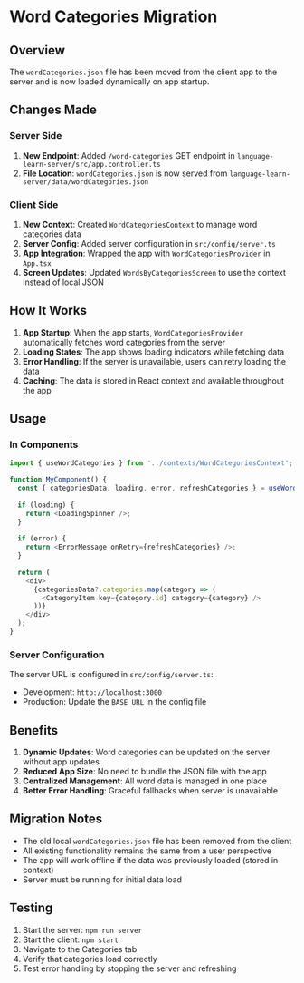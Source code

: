 # Word Categories Migration

## Overview

The `wordCategories.json` file has been moved from the client app to the server and is now loaded dynamically on app startup.

## Changes Made

### Server Side
1. **New Endpoint**: Added `/word-categories` GET endpoint in `language-learn-server/src/app.controller.ts`
2. **File Location**: `wordCategories.json` is now served from `language-learn-server/data/wordCategories.json`

### Client Side
1. **New Context**: Created `WordCategoriesContext` to manage word categories data
2. **Server Config**: Added server configuration in `src/config/server.ts`
3. **App Integration**: Wrapped the app with `WordCategoriesProvider` in `App.tsx`
4. **Screen Updates**: Updated `WordsByCategoriesScreen` to use the context instead of local JSON

## How It Works

1. **App Startup**: When the app starts, `WordCategoriesProvider` automatically fetches word categories from the server
2. **Loading States**: The app shows loading indicators while fetching data
3. **Error Handling**: If the server is unavailable, users can retry loading the data
4. **Caching**: The data is stored in React context and available throughout the app

## Usage

### In Components
```typescript
import { useWordCategories } from '../contexts/WordCategoriesContext';

function MyComponent() {
  const { categoriesData, loading, error, refreshCategories } = useWordCategories();
  
  if (loading) {
    return <LoadingSpinner />;
  }
  
  if (error) {
    return <ErrorMessage onRetry={refreshCategories} />;
  }
  
  return (
    <div>
      {categoriesData?.categories.map(category => (
        <CategoryItem key={category.id} category={category} />
      ))}
    </div>
  );
}
```

### Server Configuration
The server URL is configured in `src/config/server.ts`:
- Development: `http://localhost:3000`
- Production: Update the `BASE_URL` in the config file

## Benefits

1. **Dynamic Updates**: Word categories can be updated on the server without app updates
2. **Reduced App Size**: No need to bundle the JSON file with the app
3. **Centralized Management**: All word data is managed in one place
4. **Better Error Handling**: Graceful fallbacks when server is unavailable

## Migration Notes

- The old local `wordCategories.json` file has been removed from the client
- All existing functionality remains the same from a user perspective
- The app will work offline if the data was previously loaded (stored in context)
- Server must be running for initial data load

## Testing

1. Start the server: `npm run server`
2. Start the client: `npm start`
3. Navigate to the Categories tab
4. Verify that categories load correctly
5. Test error handling by stopping the server and refreshing
